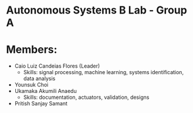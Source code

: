 # Autonomous Systems B Lab - Group A

# Members:
- Caio Luiz Candeias Flores (Leader)
  - Skills: signal processing, machine learning, systems identification, data analysis
- Younsuk Choi
- Ukamaka Akumili Anaedu
  - Skills: documentation, actuators, validation, designs  
- Pritish Sanjay Samant
